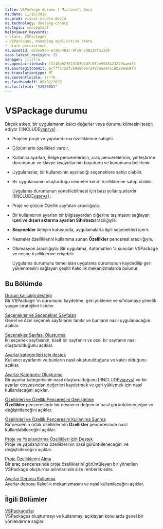 ```yaml
---
title: VSPackage durumu | Microsoft Docs
ms.date: 11/15/2016
ms.prod: visual-studio-dev14
ms.technology: devlang-csharp
ms.topic: conceptual
helpviewer_keywords:
- state, VSPackages
- VSPackages, managing application state
- state persistence
ms.assetid: 6056a9ea-e7a8-481c-9fc8-340229fa12d9
caps.latest.revision: 25
manager: jillfra
ms.openlocfilehash: f3140b527673f87b1d7c552e99584232494aed7f
ms.sourcegitcommit: 6cfffa72af599a9d667249caaaa411bb28ea69fd
ms.translationtype: MT
ms.contentlocale: tr-TR
ms.lasthandoff: 09/02/2020
ms.locfileid: "62980001"
---
```

# <a name="vspackage-state"></a>VSPackage durumu
Birçok etken, bir uygulamanın kalıcı değerler veya durumu kümesini tespit ediyor [!INCLUDE[vsprvs](../includes/vsprvs-md.md)] .  
  
- Projeler proje ve yapılandırma özelliklerine sahiptir.  
  
- Çözümlerin özellikleri vardır.  
  
- Kullanıcı ayarları, Belge pencerelerinin, araç pencerelerinin, yerleştirme durumunun ve klavye kısayollarının boyutunu ve konumunu belirlenir.  
  
- Uygulamalar, bir kullanıcının ayarladığı seçeneklere sahip olabilir.  
  
- Bir uygulamanın oluşturduğu nesneler kendi özelliklerine sahip olabilir.  
  
  Uygulama durumunun yönetilebilmesi için bazı yollar şunlardır [!INCLUDE[vsprvs](../includes/vsprvs-md.md)] :  
  
- Proje ve çözüm Özellik sayfaları aracılığıyla.  
  
- Bir kullanıcının ayarları bir bilgisayardan diğerine taşımasını sağlayan **içeri ve dışarı aktarma ayarları Sihirbazı**aracılığıyla.  
  
- **Seçenekler** iletişim kutusunda, uygulamalarla ilgili seçenekleri içerir.  
  
- Nesneler özelliklerini kullanıma sunan **Özellikler** penceresi aracılığıyla.  
  
- Otomasyon aracılığıyla. Bir uygulama, Automation 'a sunulan VSPackage ve nesne özelliklerine erişebilir.  
  
  Uygulama durumunu temel alan uygulama durumunun kaydedilip geri yüklenmesini sağlayan çeşitli Kalıcılık mekanizmalarda bulunur.  
  
## <a name="in-this-section"></a>Bu Bölümde  
 [Durum kalıcılığı desteği](../misc/support-for-state-persistence.md)  
 Bir VSPackage 'ın durumunu kaydetme, geri yükleme ve sıfırlamaya yönelik yaygın stratejileri listeler.  
  
 [Seçenekler ve Seçenekler Sayfaları](../extensibility/internals/options-and-options-pages.md)  
 Genel ve özel seçenek sayfalarını tanıtır ve bunların nasıl uygulanacağını açıklar.  
  
 [Seçenekler Sayfası Oluşturma](../extensibility/creating-an-options-page.md)  
 İki seçenek sayfasının, basit bir sayfanın ve özel bir sayfanın nasıl oluşturulduğunu açıklar.  
  
 [Ayarlar kategorileri için destek](../misc/support-for-settings-categories.md)  
 Kullanıcı ayarlarını ve bunların nasıl oluşturulduğunu ve kalıcı olduğunu açıklar.  
  
 [Ayarlar Kategorisi Oluşturma](../extensibility/creating-a-settings-category.md)  
 Bir ayarlar kategorisinin nasıl oluşturulduğunu [!INCLUDE[vsprvs](../includes/vsprvs-md.md)] ve bir ayarlar dosyasından değerleri kaydetmek ve geri yüklemek için nasıl kullanılacağını açıklar.  
  
 [Özellikleri ve Özellik Penceresini Genişletme](../extensibility/extending-properties-and-the-property-window.md)  
 **Özellikler** penceresinde bir nesnenin değerinin nasıl görüntüleneceğini ve değiştirileceğini açıklar.  
  
 [Özellikleri ve Özellik Penceresini Kullanıma Sunma](../extensibility/exposing-properties-to-the-properties-window.md)  
 Bir nesnenin ortak özelliklerinin **Özellikler** penceresinde nasıl kullanılabileceğini açıklar.  
  
 [Proje ve Yapılandırma Özellikleri için Destek](../extensibility/internals/support-for-project-and-configuration-properties.md)  
 Proje ve yapılandırma özelliklerinin nasıl görüntüleneceğini ve değiştirileceğini açıklar.  
  
 [Proje Özelliklerini Alma](../extensibility/getting-project-properties.md)  
 Bir araç penceresinde proje özelliklerini görüntüleyen bir yönetilen VSPackage oluşturma adımlarında size rehberlik eder.  
  
 [Ayarlar Deposu Kullanma](../extensibility/using-the-settings-store.md)  
 Ayarlar deposu Kalıcılık mekanizmasını ve nasıl kullanılacağını açıklar.  
  
## <a name="related-sections"></a>İlgili Bölümler  
 [VSPackage’lar](../extensibility/internals/vspackages.md)  
 VSPackages oluşturmayı ve kullanmayı açıklayan konularda genel bir yönlendirme sağlar.